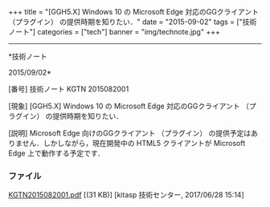 ﻿+++
title = "[GGH5.X] Windows 10 の Microsoft Edge 対応のGGクライアント （プラグイン） の提供時期を知りたい．"
date = "2015-09-02"
tags = ["技術ノート"]
categories = ["tech"]
banner = "img/technote.jpg"
+++

-----------------------------------------------------------------------------------------------------------------------------

*技術ノート

2015/09/02*


[番号]
技術ノート KGTN 2015082001

[現象]
[GGH5.X] Windows 10 の Microsoft Edge 対応のGGクライアント
（プラグイン） の提供時期を知りたい．

[説明]
Microsoft Edge 向けのGGクライアント （プラグイン）
の提供予定はありません．しかしながら，現在開発中の HTML5 クライアントが
Microsoft Edge 上で動作する予定です．


### ファイル

 
 


[KGTN2015082001.pdf](http://techreport.kitasp.net/attachments/download/3717/KGTN2015082001.pdf)
 [(31 KB)] [kitasp 技術センター, 2017/06/28
15:14]


 


 

